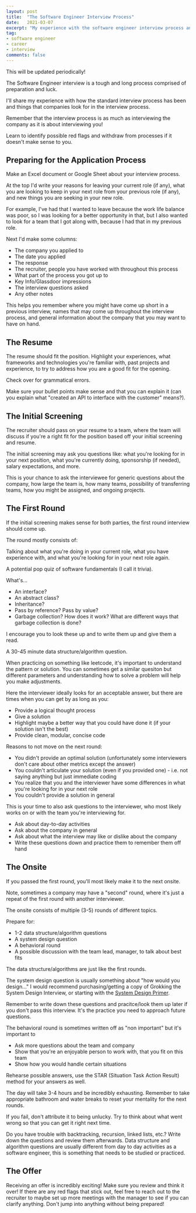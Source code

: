```yaml
---
layout: post
title:  "The Software Engineer Interview Process"
date:   2021-03-07
excerpt: "My experience with the software engineer interview process and how I prepared for it"
tag:
- software engineer
- career
- interview
comments: false
---
```


This will be updated periodically!

The Software Engineer interview is a tough and long process comprised of preparation and luck.

I'll share my experience with how the standard interview process has been and things that companies look for in the interview process.

Remember that the interview process is as much as interviewing the company as it is about interviewing you!

Learn to identify possible red flags and withdraw from processes if it doesn't make sense to you.

## Preparing for the Application Process

Make an Excel document or Google Sheet about your interview process.

At the top I'd write your reasons for leaving your current role (if any), what you are looking to keep in your next role from your previous role (if any), and new things you are seeking in your new role.

For example, I've had that I wanted to leave because the work life balance was poor, so I was looking for a better opportunity in that, but I also wanted to look for a team that I got along with, because I had that in my previous role.

Next I'd make some columns:
* The company you applied to
* The date you applied
* The response
* The recruiter, people you have worked with throughout this process
* What part of the process you got up to
* Key Info/Glassdoor impressions
* The interview questions asked
* Any other notes

This helps you remember where you might have come up short in a previous interview, names that may come up throughout the interview process, and general information about the company that you may want to have on hand.

## The Resume

The resume should fit the position. Highlight your experiences, what frameworks and technologies you're familiar with, past projects and experience, to try to address how you are a good fit for the opening.

Check over for grammatical errors.

Make sure your bullet points make sense and that you can explain it (can you explain what "created an API to interface with the customer" means?).

## The Initial Screening

The recruiter should pass on your resume to a team, where the team will discuss if you're a right fit for the position based off your initial screening and resume. 

The initial screening may ask you questions like: what you're looking for in your next position, what you're currently doing, sponsorship (if needed), salary expectations, and more.

This is your chance to ask the interviewee for generic questions about the company, how large the team is, how many teams, possibility of transferring teams, how you might be assigned, and ongoing projects.

## The First Round

If the initial screening makes sense for both parties, the first round interview should come up.

The round mostly consists of:

Talking about what you're doing in your current role, what you have experience with, and what you're looking for in your next role again.

A potential pop quiz of software fundamentals (I call it trivia).

What's...

* An interface?
* An abstract class?
* Inheritance?
* Pass by reference? Pass by value?
* Garbage collection? How does it work? What are different ways that garbage collection is done?

I encourage you to look these up and to write them up and give them a read.

A 30-45 minute data structure/algorithm question.

When practicing on something like leetcode, it's important to understand the pattern or solution. You can sometimes get a similar quesiton but different parameters and understanding how to solve a problem will help you make adjustments.

Here the interviewer ideally looks for an acceptable answer, but there are times when you can get by as long as you:

* Provide a logical thought process
* Give a solution
* Highlight maybe a better way that you could have done it (if your solution isn't the best)
* Provide clean, modular, concise code

Reasons to not move on the next round:
* You didn't provide an optimal solution (unfortunately some interviewers don't care about other metrics except the answer)
* You couldn't articulate your solution (even if you provided one) - i.e. not saying anything but just immediate coding
* You realize that you and the interviewer have some differences in what you're looking for in your next role
* You couldn't provide a solution in general

This is your time to also ask questions to the interviewer, who most likely works on or with the team you're interviewing for.

* Ask about day-to-day activities
* Ask about the company in general
* Ask about what the interview may like or dislike about the company
* Write these questions down and practice them to remember them off hand

## The Onsite

If you passed the first round, you'll most likely make it to the next onsite.

Note, sometimes a company may have a "second" round, where it's just a repeat of the first round with another interviewer.

The onsite consists of multiple (3-5) rounds of different topics.

Prepare for:
* 1-2 data structure/algorithm questions
* A system design question
* A behavioral round
* A possible discussion with the team lead, manager, to talk about best fits

The data structure/algorithms are just like the first rounds.

The system design question is usually something about "how would you design..." I would recommend purchasing/getting a copy of Grokking the System Design Interview, or starting with the [System Design Primer](https://github.com/donnemartin/system-design-primer).

Remember to write down these questions and pracitce/look them up later if you don't pass this interview. It's the practice you need to approach future questions.

The behavioral round is sometimes written off as "non important" but it's important to 

* Ask more questions about the team and company
* Show that you're an enjoyable person to work with, that you fit on this team
* Show how you would handle certain situations

Rehearse possible answers, use the STAR (Situation Task Action Result) method for your answers as well. 

The day will take 3-4 hours and be incredibly exhausting. Remember to take appropriate bathroom and water breaks to reset your mentality for the next rounds. 

If you fail, don't attribute it to being unlucky. Try to think about what went wrong so that you can get it right next time.

Do you have trouble with backtracking, recursion, linked lists, etc.? Write down the questions and review them afterwards. Data structure and algorithm questions are usually different from day to day activities as a software engineer, this is something that needs to be studied or practiced.

## The Offer

Receiving an offer is incredibly exciting! Make sure you review and think it over! If there are any red flags that stick out, feel free to reach out to the recruiter to maybe set up more meetings with the manager to see if you can clarify anything. Don't jump into anything without being prepared!




